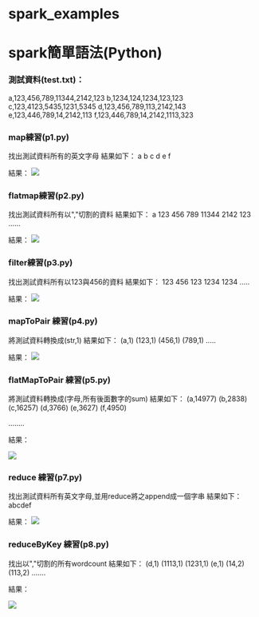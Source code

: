 # spark_examples
# spark簡單語法(Python)

### 測試資料(test.txt)：
a,123,456,789,11344,2142,123
b,1234,124,1234,123,123
c,123,4123,5435,1231,5345
d,123,456,789,113,2142,143
e,123,446,789,14,2142,113
f,123,446,789,14,2142,1113,323

### map練習(p1.py)
找出測試資料所有的英文字母
結果如下：
a
b
c
d
e
f

結果：
![](https://i.imgur.com/gBG6Mkc.png)
### flatmap練習(p2.py)
找出測試資料所有以","切割的資料
結果如下：
a
123
456
789
11344
2142
123
......

結果：
![](https://i.imgur.com/9X4C4FY.png)
### filter練習(p3.py)
找出測試資料所有以123與456的資料
結果如下：
123
456
123
1234
1234
.....

結果：
![](https://i.imgur.com/TIJgW6u.png)
### mapToPair 練習(p4.py)
將測試資料轉換成(str,1)
結果如下：
(a,1)
(123,1)
(456,1)
(789,1)
.....

結果：
![](https://i.imgur.com/PGbRZ0Z.png)
### flatMapToPair 練習(p5.py)
將測試資料轉換成(字母,所有後面數字的sum)
結果如下：
(a,14977)
(b,2838)
(c,16257)
(d,3766)
(e,3627)
(f,4950)

........

結果：

![](https://i.imgur.com/XQ161LE.png)
### reduce 練習(p7.py)
找出測試資料所有英文字母,並用reduce將之append成一個字串
結果如下：
abcdef

結果：
![](https://i.imgur.com/t9DMeJq.png)
### reduceByKey 練習(p8.py)
找出以","切割的所有wordcount
結果如下：
(d,1)
(1113,1)
(1231,1)
(e,1)
(14,2)
(113,2)
.......

結果：

![](https://i.imgur.com/VhAoD3c.png)

